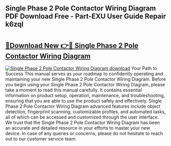 ## Single Phase 2 Pole Contactor Wiring Diagram PDF Download Free - Part-EXU User Guide Repair k6zqI

# <h2><a href="http://dfmz3t0.blite.top/?on=Single+Phase+2+Pole+Contactor+Wiring+Diagram">🔗Download New 👉🔴 Single Phase 2 Pole Contactor Wiring Diagram</a></h2>

[![Single Phase 2 Pole Contactor Wiring Diagram download](https://i.imgur.com/lujVjoI.png)](http://dfmz3t0.blite.top/?on=Single+Phase+2+Pole+Contactor+Wiring+Diagram)
Your Path to Success This manual serves as your roadmap to confidently operating and maintaining your new Single Phase 2 Pole Contactor Wiring Diagram. Before you begin using your Single Phase 2 Pole Contactor Wiring Diagram, please take a moment to read this manual carefully. It contains essential information on product setup, operation, maintenance, and troubleshooting, ensuring that you are able to use the product safely and effectively. Single Phase 2 Pole Contactor Wiring Diagram advanced features include object detection, fingerprint scanning, customizable profiles, and automated tasks, all of which can be accessed and customized through the user interface. We trust that the Single Phase 2 Pole Contactor Wiring Diagram has been an accurate and detailed resource in your efforts to master your new device. In case of any queries or concerns, please do not hesitate to reach out to our customer service team.
